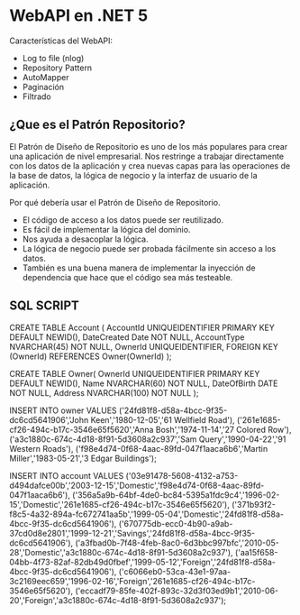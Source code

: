 # WebAPI en .NET 5

Características del WebAPI:
* Log to file (nlog)
* Repository Pattern
* AutoMapper
* Paginación
* Filtrado

## ¿Que es el Patrón Repositorio?

El Patrón de Diseño de Repositorio es uno de los más populares para crear una aplicación de nivel empresarial. Nos restringe a trabajar directamente con los datos de la aplicación y crea nuevas capas para las operaciones de la base de datos, la lógica de negocio y la interfaz de usuario de la aplicación.

Por qué debería usar el Patrón de Diseño de Repositorio.
- El código de acceso a los datos puede ser reutilizado.
- Es fácil de implementar la lógica del dominio.
- Nos ayuda a desacoplar la lógica.
- La lógica de negocio puede ser probada fácilmente sin acceso a los datos.
- También es una buena manera de implementar la inyección de dependencia que hace que el código sea más testeable.

## SQL SCRIPT 

CREATE TABLE Account (
AccountId UNIQUEIDENTIFIER PRIMARY KEY DEFAULT NEWID(),
DateCreated Date NOT NULL,
AccountType NVARCHAR(45) NOT NULL,
OwnerId UNIQUEIDENTIFIER,
FOREIGN KEY (OwnerId) REFERENCES Owner(OwnerId)
);

CREATE TABLE Owner(
	OwnerId UNIQUEIDENTIFIER PRIMARY KEY DEFAULT NEWID(),
	Name NVARCHAR(60) NOT NULL,
	DateOfBirth DATE NOT NULL,
	Address NVARCHAR(100) NOT NULL
);

INSERT INTO owner
VALUES ('24fd81f8-d58a-4bcc-9f35-dc6cd5641906','John Keen','1980-12-05','61 Wellfield Road'), 
('261e1685-cf26-494c-b17c-3546e65f5620','Anna Bosh','1974-11-14','27 Colored Row'),
('a3c1880c-674c-4d18-8f91-5d3608a2c937','Sam Query','1990-04-22','91 Western Roads'),
('f98e4d74-0f68-4aac-89fd-047f1aaca6b6','Martin Miller','1983-05-21','3 Edgar Buildings');

INSERT INTO account
VALUES ('03e91478-5608-4132-a753-d494dafce00b','2003-12-15','Domestic','f98e4d74-0f68-4aac-89fd-047f1aaca6b6'),
('356a5a9b-64bf-4de0-bc84-5395a1fdc9c4','1996-02-15','Domestic','261e1685-cf26-494c-b17c-3546e65f5620'), 
('371b93f2-f8c5-4a32-894a-fc672741aa5b','1999-05-04','Domestic','24fd81f8-d58a-4bcc-9f35-dc6cd5641906'), 
('670775db-ecc0-4b90-a9ab-37cd0d8e2801','1999-12-21','Savings','24fd81f8-d58a-4bcc-9f35-dc6cd5641906'), 
('a3fbad0b-7f48-4feb-8ac0-6d3bbc997bfc','2010-05-28','Domestic','a3c1880c-674c-4d18-8f91-5d3608a2c937'), 
('aa15f658-04bb-4f73-82af-82db49d0fbef','1999-05-12','Foreign','24fd81f8-d58a-4bcc-9f35-dc6cd5641906'), 
('c6066eb0-53ca-43e1-97aa-3c2169eec659','1996-02-16','Foreign','261e1685-cf26-494c-b17c-3546e65f5620'), 
('eccadf79-85fe-402f-893c-32d3f03ed9b1','2010-06-20','Foreign','a3c1880c-674c-4d18-8f91-5d3608a2c937');
